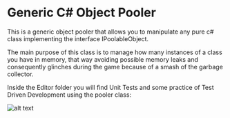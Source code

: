 # Generic C# Object Pooler

This is a generic object pooler that allows you to manipulate any pure c# class implementing the interface IPoolableObject.

The main purpose of this class is to manage how many instances of a class you have in memory, that way avoiding possible memory leaks and consequently glinches during the game because of a smash of the garbage collector.

Inside the Editor folder you will find Unit Tests and some practice of Test Driven Development using the pooler class:

![alt text](https://github.com/ycarowr/Tools/blob/master/Patterns/GenericPooler/Images/tdd%20generic%20pooler.GIF)

